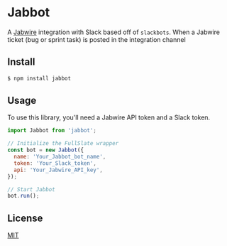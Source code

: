 # Jabbot

A [Jabwire](https://www.jabwire.com) integration with Slack based off of `slackbots`. When a Jabwire ticket (bug or sprint task) is posted in the integration channel

## Install

```sh
$ npm install jabbot
```

## Usage

To use this library, you'll need a Jabwire API token and a Slack token.

```js
import Jabbot from 'jabbot';

// Initialize the FullSlate wrapper
const bot = new Jabbot({
  name: 'Your_Jabbot_bot_name',
  token: 'Your_Slack_token',
  api: 'Your_Jabwire_API_key',
});

// Start Jabbot
bot.run();
```

## License
[MIT](LICENSE)